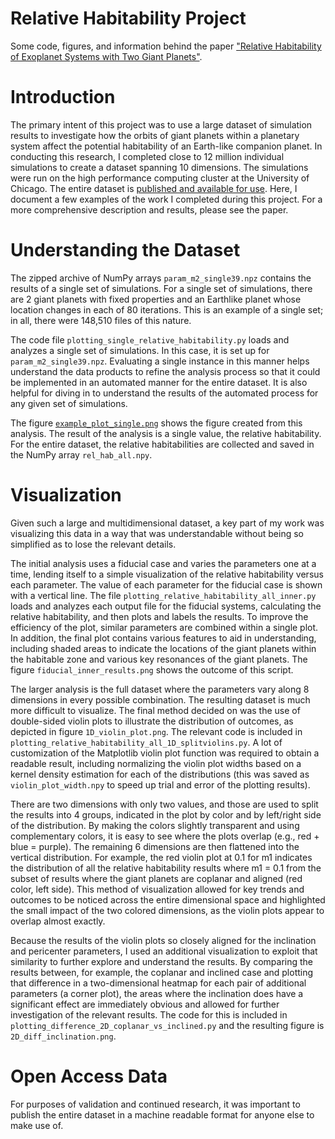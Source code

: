 # Relative Habitability Project
Some code, figures, and information behind the paper ["Relative Habitability of Exoplanet Systems with Two Giant Planets"](https://ui.adsabs.harvard.edu/abs/2022MNRAS.514.4765B/abstract).

# Introduction

The primary intent of this project was to use a large dataset of simulation results to investigate how the orbits of giant planets within a planetary system affect the potential habitability of an Earth-like companion planet. In conducting this research, I completed close to 12 million individual simulations to create a dataset spanning 10 dimensions. The simulations were run on the high performance computing cluster at the University of Chicago. The entire dataset is [published and available for use](https://zenodo.org/record/6324216#.ZF27pXbMJPY). Here, I document a few examples of the work I completed during this project. For a more comprehensive description and results, please see the paper.

# Understanding the Dataset

The zipped archive of NumPy arrays `param_m2_single39.npz` contains the results of a single set of simulations. For a single set of simulations, there are 2 giant planets with fixed properties and an Earthlike planet whose location changes in each of 80 iterations. This is an example of a single set; in all, there were 148,510 files of this nature.

The code file `plotting_single_relative_habitability.py` loads and analyzes a single set of simulations. In this case, it is set up for `param_m2_single39.npz`. Evaluating a single instance in this manner helps understand the data products to refine the analysis process so that it could be implemented in an automated manner for the entire dataset. It is also helpful for diving in to understand the results of the automated process for any given set of simulations.

The figure [`example_plot_single.png`](example_plot_single.png) shows the figure created from this analysis. The result of the analysis is a single value, the relative habitability. For the entire dataset, the relative habitabilities are collected and saved in the NumPy array `rel_hab_all.npy`.

# Visualization

Given such a large and multidimensional dataset, a key part of my work was visualizing this data in a way that was understandable without being so simplified as to lose the relevant details.

The initial analysis uses a fiducial case and varies the parameters one at a time, lending itself to a simple visualization of the relative habitability versus each parameter. The value of each parameter for the fiducial case is shown with a vertical line. The file `plotting_relative_habitability_all_inner.py` loads and analyzes each output file for the fiducial systems, calculating the relative habitability, and then plots and labels the results. To improve the efficiency of the plot, similar parameters are combined within a single plot. In addition, the final plot contains various features to aid in understanding, including shaded areas to indicate the locations of the giant planets within the habitable zone and various key resonances of the giant planets. The figure `fiducial_inner_results.png` shows the outcome of this script.

The larger analysis is the full dataset where the parameters vary along 8 dimensions in every possible combination. The resulting dataset is much more difficult to visualize. The final method decided on was the use of double-sided violin plots to illustrate the distribution of outcomes, as depicted in figure `1D_violin_plot.png`. The relevant code is included in `plotting_relative_habitability_all_1D_splitviolins.py`. A lot of customization of the Matplotlib violin plot function was required to obtain a readable result, including normalizing the violin plot widths based on a kernel density estimation for each of the distributions (this was saved as `violin_plot_width.npy` to speed up trial and error of the plotting results).

There are two dimensions with only two values, and those are used to split the results into 4 groups, indicated in the plot by color and by left/right side of the distribution. By making the colors slightly transparent and using complementary colors, it is easy to see where the plots overlap (e.g., red + blue = purple). The remaining 6 dimensions are then flattened into the vertical distribution. For example, the red violin plot at 0.1 for m1 indicates the distribution of all the relative habitability results where m1 = 0.1 from the subset of results where the giant planets are coplanar and aligned (red color, left side). This method of visualization allowed for key trends and outcomes to be noticed across the entire dimensional space and highlighted the small impact of the two colored dimensions, as the violin plots appear to overlap almost exactly.

Because the results of the violin plots so closely aligned for the inclination and pericenter parameters, I used an additional visualization to exploit that similarity to further explore and understand the results. By comparing the results between, for example, the coplanar and inclined case and plotting that difference in a two-dimensional heatmap for each pair of additional parameters (a corner plot), the areas where the inclination does have a significant effect are immediately obvious and allowed for further investigation of the relevant results. The code for this is included in `plotting_difference_2D_coplanar_vs_inclined.py` and the resulting figure is `2D_diff_inclination.png`.

# Open Access Data

For purposes of validation and continued research, it was important to publish the entire dataset in a machine readable format for anyone else to make use of.
